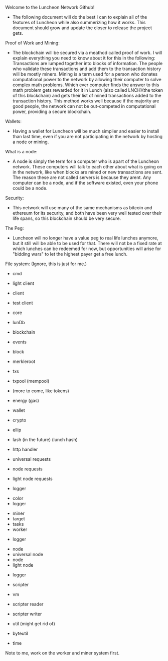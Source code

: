 Welcome to the Luncheon Network Github!
- The following document will do the best I can to explain all of the features of Luncheon while also summerizing how it works. This document should grow and update the closer to release the project gets.

Proof of Work and Mining:
- The blockchain will be secured via a meathod called proof of work. I will explain everything you need to know about it for this in the following: Transactions are lumped together into blocks of information. The people who validate these transactions and add them to the transaction history will be mostly miners. Mining is a term used for a person who donates computational power to the network by allowing their computer to solve complex math problems. Which ever computer finds the answer to this math problem gets rewarded for it in Lunch (also called LNCH)(the token of this blockchain) and gets their list of mined transactions added to the transaction history. This method works well because if the majority are good people, the network can not be out-competed in computational power, providing a secure blockchain.

Wallets:
- Having a wallet for Luncheon will be much simplier and easier to install than last time, even if you are not participating in the network by hosting a node or mining.

What is a node:
- A node is simply the term for a computer who is apart of the Luncheon network. These computers will talk to each other about what is going on in the network, like when blocks are mined or new transactions are sent. The reason these are not called servers is because they arent. Any computer can be a node, and if the software existed, even your phone could be a node.

Security:
- This network will use many of the same mechanisms as bitcoin and ethereum for its security, and both have been very well tested over their life spans, so this blockchain should be very secure.

The Peg:
- Luncheon will no longer have a value peg to real life lunches anymore, but it still will be able to be used for that. There will not be a fixed rate at which lunches can be redeemed for now, but opportunities will arise for "bidding wars" to let the highest payer get a free lunch.

File system: (Ignore, this is just for me.)

- cmd
 - light client
 - client
 - test client

- core
 - lunDb
 - blockchain
 - events
  - block
   + merkleroot
  - txs
   + txpool (mempool)
  - (more to come, like tokens)
 - energy (gas)
 - wallet

- crypto
 - ellip
 - lash (in the future) (lunch hash)

- http handler
 - universal requests
 - node requests
 - light node requests

- logger
 + color
 + logger

- miner
 - target
 - tasks
 - worker
 + logger

- node 
 - universal node 
 - node 
 - light node
 + logger

- scripter
 - vm
 - scripter reader
 - scripter writer

- util (might get rid of)
 - byteutil
 + time 

Note to me, work on the worker and miner system first.